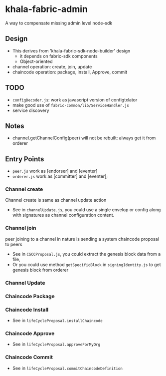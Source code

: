 # khala-fabric-admin
A way to compensate missing admin level node-sdk


## Design
- This derives from 'khala-fabric-sdk-node-builder' design
    - it depends on fabric-sdk components
    - Object-oriented
- channel operation: create, join, update
- chaincode operation: package, install, Approve, commit

## TODO
- `configDecoder.js`: work as javascript version of configtxlator
- make good use of `fabric-common/lib/ServiceHandler.js`
- service discovery

## Notes
- channel.getChannelConfig(peer) will not be rebuilt: always get it from orderer

## Entry Points
- `peer.js` work as [endorser] and [eventer]
- `orderer.js` work as [committer] and [eventer];
		
### Channel create

Channel create is same as channel update action
- See in `channelUpdate.js`, you could use a single envelop or config along with signatures
    as channel configuration content. 


### Channel join
peer joining to a channel in nature is sending a system chaincode proposal to peers
- See in `CSCCProposal.js`, you could extract the genesis block data from a file,    
- Or you could use method `getSpecificBlock` in `signingIdentity.js` to get genesis block from orderer

### Channel Update


### Chaincode Package
   

### Chaincode Install
- See in `lifeCycleProposal.installChaincode`

### Chaincode Approve
- See in `lifeCycleProposal.approveForMyOrg`

### Chaincode Commit
- See in `lifeCycleProposal.commitChaincodeDefinition`
